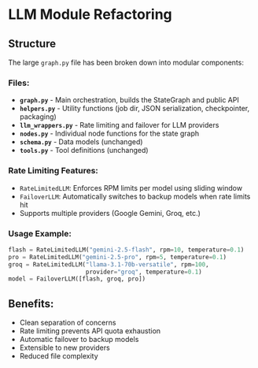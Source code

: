 # LLM Module Refactoring

## Structure

The large `graph.py` file has been broken down into modular components:


### Files:
- **`graph.py`** - Main orchestration, builds the StateGraph and public API
- **`helpers.py`** - Utility functions (job dir, JSON serialization, checkpointer, packaging)
- **`llm_wrappers.py`** - Rate limiting and failover for LLM providers
- **`nodes.py`** - Individual node functions for the state graph
- **`schema.py`** - Data models (unchanged)
- **`tools.py`** - Tool definitions (unchanged)

### Rate Limiting Features:
- `RateLimitedLLM`: Enforces RPM limits per model using sliding window
- `FailoverLLM`: Automatically switches to backup models when rate limits hit
- Supports multiple providers (Google Gemini, Groq, etc.)

### Usage Example:
```python
flash = RateLimitedLLM("gemini-2.5-flash", rpm=10, temperature=0.1)
pro = RateLimitedLLM("gemini-2.5-pro", rpm=5, temperature=0.1)
groq = RateLimitedLLM("llama-3.1-70b-versatile", rpm=100, 
                      provider="groq", temperature=0.1)
model = FailoverLLM([flash, groq, pro])
```

## Benefits:
- Clean separation of concerns
- Rate limiting prevents API quota exhaustion  
- Automatic failover to backup models
- Extensible to new providers
- Reduced file complexity
